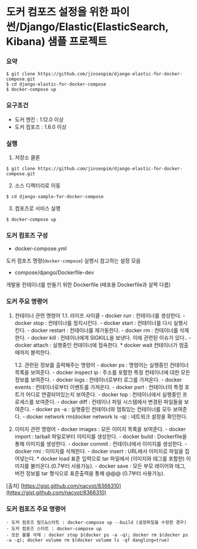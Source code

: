 # 도커 컴포즈 설정을 위한 파이썬/Django/Elastic(ElasticSearch, Kibana) 샘플 프로젝트

### 요약

```
$ git clone https://github.com/jinseopim/django-elastic-for-docker-compose.git
$ cd django-elastic-for-docker-compose
$ docker-compose up
```

### 요구조건

- 도커 엔진 : 1.12.0 이상
- 도커 컴포즈 : 1.6.0 이상

### 실행

1. 저장소 클론

```
$ git clone https://github.com/jinseopim/django-elastic-for-docker-compose.git
```

2. 소스 디렉터리로 이동

```
$ cd django-sample-for-docker-compose
```

3. 컴포즈로 서비스 실행

```
$ docker-compose up
```

### 도커 컴포즈 구성

- docker-compose.yml

도커 컴포즈 명령(`docker-compose`) 실행시 참고하는 설정 모음

- compose/django/Dockerfile-dev

개발용 컨테이너를 만들기 위한 Dockerfile (배포용 Dockerfile과 살짝 다름)


### 도커 주요 명령어
1. 컨테이너 관련 명령어
    1.1. 라이프 사이클
        - docker run : 컨테이너를 생성한다.
        - docker stop : 컨테이너를 정지시킨다.
        - docker start : 컨테이너를 다시 실행시킨다.
        - docker restart : 컨테이너를 재가동한다.
        - docker rm : 컨테이너를 삭제한다.
        - docker kill : 컨테이너에게 SIGKILL을 보낸다. 이에 관련된 이슈가 있다..
        - docker attach : 실행중인 컨테이너에 접속한다. * docker wait 컨테이너가 멈출 때까지 블럭한다.

    1.2. 관련된 정보를 출력해주는 명령어
        - docker ps : 명령어는 실행중인 컨테이너 목록을 보여준다.
        - docker inspect ip : 주소를 포함한 특정 컨테이너에 대한 모든 정보를 보여준다.
        - docker logs : 컨테이너로부터 로그를 가져온다.
        - docker events : 컨테이너로부터 이벤트를 가져온다.
        - docker port : 컨테이너의 특정 포트가 어디로 연결되어있는지 보여준다.
        - docker top : 컨테이너에서 실행중인 프로세스를 보여준다.
        - docker diff : 컨테이너 파일 시스템에서 변경된 파일들을 보여준다.
        - docker ps -a : 실행중인 컨테이너와 멈춰있는 컨테이너를 모두 보여준다.
        - docker network rm(docker network ls -q) : 네트워크 설정을 확인한다.

2. 이미지 관련 명령어
        - docker images : 모든 이미지 목록을 보여준다.
        - docker import : tarball 파일로부터 이미지를 생성한다.
        - docker build : Dockerfile을 통해 이미지를 생성한다.
        - docker commit : 컨테이너에서 이미지를 생성한다.
        - docker rmi : 이미지를 삭제한다.
        - docker insert : URL에서 이미지로 파일을 집어넣는다. * docker load 표준 입력으로 tar 파일에서 (이미지와 태그를 포함한) 이미지를 불러온다.(0.7부터 사용가능).
        - docker save : 모든 부모 레이어와 태그, 버전 정보를 tar 형식으로 표준출력을 통해 @@@ (0.7부터 사용가능).

[출처] [https://gist.github.com/nacyot/8366310](https://gist.github.com/nacyot/8366310)

### 도커 컴포즈 주요 명령어
    - 도커 컴포즈 빌드&스타트 : docker-compose up --build (설정파일을 수정한 경우)
    - 도커 컴포즈 스타트 : docker-compose up
    - 모든 볼륨 삭제 : docker stop $(docker ps -a -q); docker rm $(docker ps -a -q); docker volume rm $(docker volume ls -qf dangling=true)


